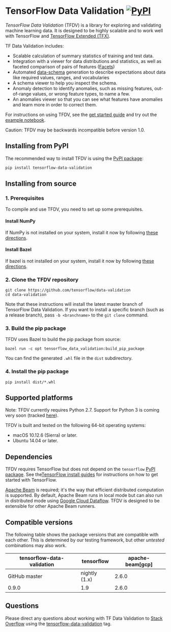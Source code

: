 <!-- See: www.tensorflow.org/tfx/data_validation/ -->

# TensorFlow Data Validation [![PyPI](https://img.shields.io/pypi/pyversions/tensorflow-data-validation.svg?style=plastic)](https://github.com/tensorflow/data-validation)

*TensorFlow Data Validation* (TFDV) is a library for exploring and validating
machine learning data. It is designed to be highly scalable
and to work well with TensorFlow and [TensorFlow Extended (TFX)](https://www.tensorflow.org/tfx).

TF Data Validation includes:

*    Scalable calculation of summary statistics of training and test data.
*    Integration with a viewer for data distributions and statistics, as well
     as faceted comparison of pairs of features ([Facets](https://github.com/PAIR-code/facets))
*    Automated [data-schema](https://github.com/tensorflow/metadata/blob/master/tensorflow_metadata/proto/v0/schema.proto)
     generation to describe expectations about data
     like required values, ranges, and vocabularies
*    A schema viewer to help you inspect the schema.
*    Anomaly detection to identify anomalies, such as missing features,
     out-of-range values, or wrong feature types, to name a few.
*    An anomalies viewer so that you can see what features have anomalies and
     learn more in order to correct them.

For instructions on using TFDV, see the [get started guide](g3doc/get_started.md)
and try out the [example notebook](https://nbviewer.jupyter.org/github/tensorflow/data-validation/blob/master/examples/chicago_taxi/chicago_taxi_tfdv.ipynb).

Caution: TFDV may be backwards incompatible before version 1.0.

## Installing from PyPI

The recommended way to install TFDV is using the
[PyPI package](https://pypi.org/project/tensorflow-data-validation/):

```bash
pip install tensorflow-data-validation
```

## Installing from source

### 1. Prerequisites

To compile and use TFDV, you need to set up some prerequisites.

#### Install NumPy

If NumPy is not installed on your system, install it now by following [these
directions](https://www.scipy.org/scipylib/download.html).

#### Install Bazel

If bazel is not installed on your system, install it now by following [these
directions](https://bazel.build/versions/master/docs/install.html).

### 2. Clone the TFDV repository

```shell
git clone https://github.com/tensorflow/data-validation
cd data-validation
```

Note that these instructions will install the latest master branch of TensorFlow
Data Validation. If you want to install a specific branch (such as a release branch),
pass `-b <branchname>` to the `git clone` command.

### 3. Build the pip package

TFDV uses Bazel to build the pip package from source:

```shell
bazel run -c opt tensorflow_data_validation:build_pip_package
```

You can find the generated `.whl` file in the `dist` subdirectory.

### 4. Install the pip package

```shell
pip install dist/*.whl
```

## Supported platforms

Note: TFDV currently requires Python 2.7. Support for Python 3 is coming
very soon (tracked [here](https://github.com/tensorflow/data-validation/issues/10)).

TFDV is built and tested on the following 64-bit operating systems:

  * macOS 10.12.6 (Sierra) or later.
  * Ubuntu 14.04 or later.

## Dependencies

TFDV requires TensorFlow but does not depend on the `tensorflow`
[PyPI package](https://pypi.org/project/tensorflow/). See the[TensorFlow install guides](https://www.tensorflow.org/install/)
for instructions on how to get started with TensorFlow.

[Apache Beam](https://beam.apache.org/) is required; it's the way that efficient
distributed computation is supported. By default, Apache Beam runs in local
mode but can also run in distributed mode using
[Google Cloud Dataflow](https://cloud.google.com/dataflow/).
TFDV is designed to be extensible for other Apache Beam runners.

## Compatible versions

The following table shows the  package versions that are
compatible with each other. This is determined by our testing framework, but
other *untested* combinations may also work.

|tensorflow-data-validation |tensorflow    |apache-beam[gcp]|
|---------------------------|--------------|----------------|
|GitHub master              |nightly (1.x) |2.6.0           |
|0.9.0                      |1.9           |2.6.0           |

## Questions

Please direct any questions about working with TF Data Validation to
[Stack Overflow](https://stackoverflow.com) using the
[tensorflow-data-validation](https://stackoverflow.com/questions/tagged/tensorflow-data-validation)
tag.

